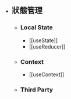 - ## 狀態管理
	- ### Local State
		- [[useState]]
		- [[useReducer]]
	- ### Context
		- [[useContext]]
	- ### Third Party